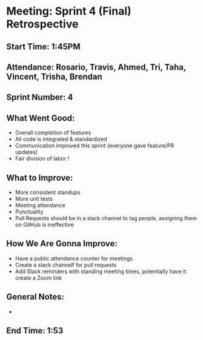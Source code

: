 # Meeting: Sprint 4 (Final) Retrospective

## Start Time: 1:45PM

## Attendance: Rosario, Travis, Ahmed, Tri, Taha, Vincent, Trisha, Brendan 

## Sprint Number: 4 

## What Went Good:
 - Overall completion of features
- All code is integrated & standardized 
- Communication improved this sprint (everyone gave feature/PR updates) 
- Fair division of labor ! 

## What to Improve:
 - More consistent standups
 - More unit tests
 - Meeting attendance 
 - Punctuality 
- Pull Requests should be in a slack channel to tag people, assigning them on GitHub is ineffective 

## How We Are Gonna Improve:
 - Have a public attendance counter for meetings 
- Create a slack channelf for pull requests 
- Add Slack reminders with standing meeting times, potentially have it create a Zoom link 

## General Notes:
 - 

## End Time: 1:53 
